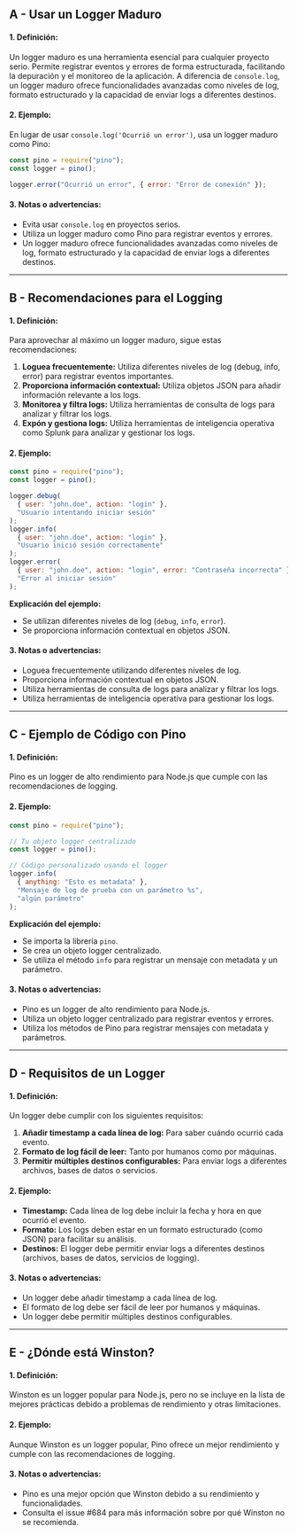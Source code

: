 ## A - Usar un Logger Maduro

#### 1. **Definición:**

Un logger maduro es una herramienta esencial para cualquier proyecto serio. Permite registrar eventos y errores de forma estructurada, facilitando la depuración y el monitoreo de la aplicación. A diferencia de `console.log`, un logger maduro ofrece funcionalidades avanzadas como niveles de log, formato estructurado y la capacidad de enviar logs a diferentes destinos.

#### 2. **Ejemplo:**

En lugar de usar `console.log('Ocurrió un error')`, usa un logger maduro como Pino:

```javascript
const pino = require("pino");
const logger = pino();

logger.error("Ocurrió un error", { error: "Error de conexión" });
```

#### 3. **Notas o advertencias:**

- Evita usar `console.log` en proyectos serios.
- Utiliza un logger maduro como Pino para registrar eventos y errores.
- Un logger maduro ofrece funcionalidades avanzadas como niveles de log, formato estructurado y la capacidad de enviar logs a diferentes destinos.

---

## B - Recomendaciones para el Logging

#### 1. **Definición:**

Para aprovechar al máximo un logger maduro, sigue estas recomendaciones:

1.  **Loguea frecuentemente:** Utiliza diferentes niveles de log (debug, info, error) para registrar eventos importantes.
2.  **Proporciona información contextual:** Utiliza objetos JSON para añadir información relevante a los logs.
3.  **Monitorea y filtra logs:** Utiliza herramientas de consulta de logs para analizar y filtrar los logs.
4.  **Expón y gestiona logs:** Utiliza herramientas de inteligencia operativa como Splunk para analizar y gestionar los logs.

#### 2. **Ejemplo:**

```javascript
const pino = require("pino");
const logger = pino();

logger.debug(
  { user: "john.doe", action: "login" },
  "Usuario intentando iniciar sesión"
);
logger.info(
  { user: "john.doe", action: "login" },
  "Usuario inició sesión correctamente"
);
logger.error(
  { user: "john.doe", action: "login", error: "Contraseña incorrecta" },
  "Error al iniciar sesión"
);
```

**Explicación del ejemplo:**

- Se utilizan diferentes niveles de log (`debug`, `info`, `error`).
- Se proporciona información contextual en objetos JSON.

#### 3. **Notas o advertencias:**

- Loguea frecuentemente utilizando diferentes niveles de log.
- Proporciona información contextual en objetos JSON.
- Utiliza herramientas de consulta de logs para analizar y filtrar los logs.
- Utiliza herramientas de inteligencia operativa para gestionar los logs.

---

## C - Ejemplo de Código con Pino

#### 1. **Definición:**

Pino es un logger de alto rendimiento para Node.js que cumple con las recomendaciones de logging.

#### 2. **Ejemplo:**

```javascript
const pino = require("pino");

// Tu objeto logger centralizado
const logger = pino();

// Código personalizado usando el logger
logger.info(
  { anything: "Esto es metadata" },
  "Mensaje de log de prueba con un parámetro %s",
  "algún parámetro"
);
```

**Explicación del ejemplo:**

- Se importa la librería `pino`.
- Se crea un objeto logger centralizado.
- Se utiliza el método `info` para registrar un mensaje con metadata y un parámetro.

#### 3. **Notas o advertencias:**

- Pino es un logger de alto rendimiento para Node.js.
- Utiliza un objeto logger centralizado para registrar eventos y errores.
- Utiliza los métodos de Pino para registrar mensajes con metadata y parámetros.

---

## D - Requisitos de un Logger

#### 1. **Definición:**

Un logger debe cumplir con los siguientes requisitos:

1.  **Añadir timestamp a cada línea de log:** Para saber cuándo ocurrió cada evento.
2.  **Formato de log fácil de leer:** Tanto por humanos como por máquinas.
3.  **Permitir múltiples destinos configurables:** Para enviar logs a diferentes archivos, bases de datos o servicios.

#### 2. **Ejemplo:**

- **Timestamp:** Cada línea de log debe incluir la fecha y hora en que ocurrió el evento.
- **Formato:** Los logs deben estar en un formato estructurado (como JSON) para facilitar su análisis.
- **Destinos:** El logger debe permitir enviar logs a diferentes destinos (archivos, bases de datos, servicios de logging).

#### 3. **Notas o advertencias:**

- Un logger debe añadir timestamp a cada línea de log.
- El formato de log debe ser fácil de leer por humanos y máquinas.
- Un logger debe permitir múltiples destinos configurables.

---

## E - ¿Dónde está Winston?

#### 1. **Definición:**

Winston es un logger popular para Node.js, pero no se incluye en la lista de mejores prácticas debido a problemas de rendimiento y otras limitaciones.

#### 2. **Ejemplo:**

Aunque Winston es un logger popular, Pino ofrece un mejor rendimiento y cumple con las recomendaciones de logging.

#### 3. **Notas o advertencias:**

- Pino es una mejor opción que Winston debido a su rendimiento y funcionalidades.
- Consulta el issue #684 para más información sobre por qué Winston no se recomienda.
